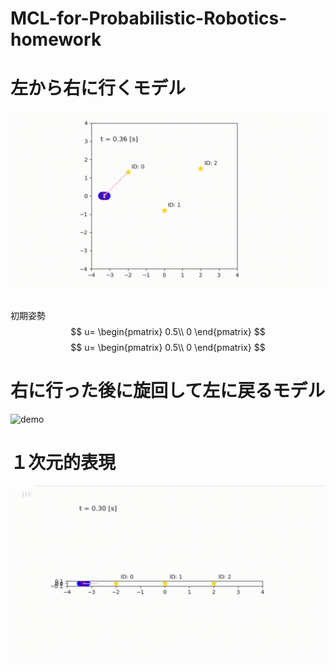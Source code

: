 # MCL-for-Probabilistic-Robotics-homework

# 左から右に行くモデル
![demo](https://github.com/dynepanch/MCL-for-Probabilistic-Robotics-homework/blob/main/gif/left_to_right.gif)
## 
初期姿勢
$$
u=
\begin{pmatrix}
0.5\\
0
\end{pmatrix}
$$
$$
u=
\begin{pmatrix}
0.5\\
0
\end{pmatrix}
$$


# 右に行った後に旋回して左に戻るモデル
![demo](https://github.com/dynepanch/MCL-for-Probabilistic-Robotics-homework/blob/main/gif/left_to_right_to_left.gif)

# １次元的表現
![demo](https://github.com/dynepanch/MCL-for-Probabilistic-Robotics-homework/blob/main/gif/line.gif)